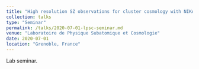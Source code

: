 ```yaml
---
title: "High resolution SZ observations for cluster cosmology with NIKA2"
collection: talks
type: "Seminar"
permalink: /talks/2020-07-01-lpsc-seminar.md
venue: "Laboratoire de Physique Subatomique et Cosmologie"
date: 2020-07-01
location: "Grenoble, France"
---
```


Lab seminar.
